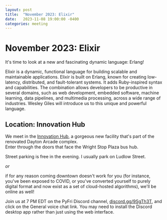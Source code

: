 ```yaml
---
layout: post
title:  "November 2023: Elixir"
date:   2023-11-08 19:00:00 -0400
categories: meeting
---
```


# November 2023: Elixir 

It's time to look at a new and fascinating dynamic language: Erlang!

Elixir is a dynamic, functional language for building scalable and maintainable applications.  Elixir is built on Erlang, known for creating low-latency, distributed, and fault-tolerant systems.  It adds Ruby-inspired syntax and capabilities.  The combination allows developers to be productive in several domains, such as web development, embedded software, machine learning, data pipelines, and multimedia processing, across a wide range of industries.  Wesley Giles will introduce us to this unique and powerful language.

## Location: Innovation Hub 

We meet in the [Innovation Hub](https://www.thehubdayton.com/), 
a gorgeous new facility that's part of the renovated Dayton Arcade complex.  
Enter through the doors that face the Wright Stop Plaza bus hub.

Street parking is free in the evening.  I usually park on Ludlow Street.

*or* 

if for any reason coming downtown doesn't work for you (for instance, 
you've been exposed to COVID, or you've converted yourself to purely 
digital format and now exist as 
a set of cloud-hosted algorithms), we'll be online as well!  

Join us at 7 PM EDT on the PyFri Discord channel, [discord.gg/9SgTh3T](https://discord.gg/9SgTh3T), and click on the 
General voice chat link.  You may need to install the Discord desktop app rather than just using 
the web interface.


